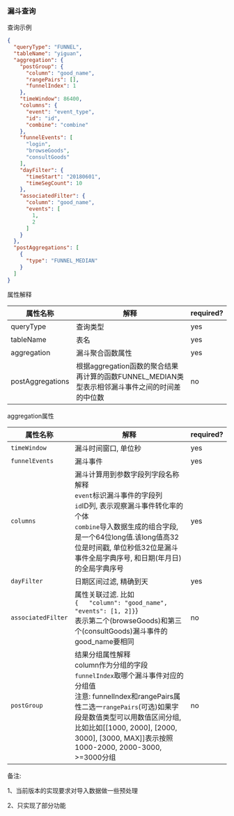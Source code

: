 ### 漏斗查询

查询示例

```json
{
  "queryType": "FUNNEL",
  "tableName": "yiguan",
  "aggregation": {
    "postGroup": {
      "column": "good_name",
      "rangePairs": [],
      "funnelIndex": 1
    },
    "timeWindow": 86400,
    "columns": {
      "event": "event_type",
      "id": "id",
      "combine": "combine"
    },
    "funnelEvents": [
      "login",
      "browseGoods",
      "consultGoods"
    ],
    "dayFilter": {
      "timeStart": "20180601",
      "timeSegCount": 10
    },
    "associatedFilter": {
      "column": "good_name",
      "events": [
        1,
        2
      ]
    }
  },
  "postAggregations": [
    {
      "type": "FUNNEL_MEDIAN"
    }
  ]
}
```

属性解释

| 属性名称           | 解释                                                         | required? |
| ------------------ | ------------------------------------------------------------ | --------- |
| queryType          | 查询类型                                                     | yes       |
| tableName          | 表名                                                         | yes       |
| aggregation        | 漏斗聚合函数属性                                             | yes       |
| postAggregations | 根据aggregation函数的聚合结果再计算的函数FUNNEL_MEDIAN类型表示相邻漏斗事件之间的时间差的中位数 | no        |

aggregation属性

| 属性名称           | 解释                                                         | required? |
| ------------------ | ------------------------------------------------------------ | --------- |
| `timeWindow`       | 漏斗时间窗口, 单位秒                                         | yes       |
| `funnelEvents`     | 漏斗事件                                                     | yes       |
| `columns`          | 漏斗计算用到参数字段列字段名称解释<br>`event`标识漏斗事件的字段列<br>`id`ID列, 表示观察漏斗事件转化率的个体<br>`combine`导入数据生成的组合字段, 是一个64位long值.该long值高32位是时间戳, 单位秒低32位是漏斗事件全局字典序号, 和日期(年月日)的全局字典序号 | yes       |
| `dayFilter`        | 日期区间过滤, 精确到天                                       | yes       |
| `associatedFilter` | 属性关联过滤. 比如<br>`{   "column": "good_name",   "events": [1, 2]}`}  <br>表示第二个(browseGoods)和第三个(consultGoods)漏斗事件的good_name要相同 | no        |
| `postGroup`        | 结果分组属性解释<br>column作为分组的字段<br>`funnelIndex`取哪个漏斗事件对应的分组值<br>注意: funnelIndex和rangePairs属性二选一`rangePairs`(可选)如果字段是数值类型可以用数值区间分组, 比如比如[[1000, 2000], [2000, 3000], [3000, MAX]]表示按照1000-2000, 2000-3000, >=3000分组 | no        |



备注:

1、当前版本的实现要求对导入数据做一些预处理

2、只实现了部分功能
